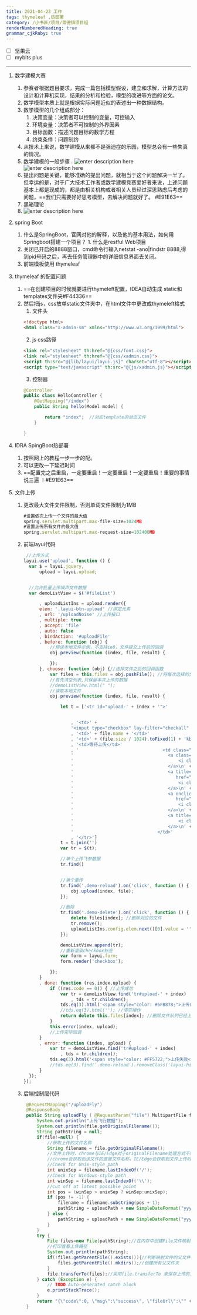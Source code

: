 ```yaml
---
title: 2021-04-23 工作
tags: thymeleaf ,热部署
category: /小书匠/项目/景德镇项目组
renderNumberedHeading: true
grammar_cjkRuby: true
---
```


- [ ] 坚果云
- [ ] mybits plus

****
1. 数学建模大赛
	1. 参赛者根据题目要求，完成一篇包括模型假设，建立和求解，计算方法的设计和计算机实现，结果的分析和检验，模型的改进等方面的论文。
	2. 数学模型本质上就是根据实际问题近似的表述出一种数据结构。
	3. 数学模型的几个组成部分：
		1. 决策变量：决策者可以控制的变量，可控输入
		2. 环境变量：决策者不可控制的外界因素
		3. 目标函数：描述问题目标的数学方程
		4. 约束条件：问题制约
	4. 从技术上来说，数学建模从来都不是强迫症的乐园，模型总会有一些失真的情况。
	5. 数学建模的一般步骤
		. ![enter description here](./images/1619145549045.png)
		![enter description here](./images/1619145882642.png)
	6. 提出问题是关键，能够准确的提出问题，就相当于这个问题解决一半了。但幸运的是，对于广大技术工作者或数学建模竞赛爱好者来说，上述问题基本上都是现成的，都是由相关机构或者相关人员经过深思熟虑后考虑的问题，==我们只需要好好思考模型，去解决问题就好了。 #E91E63==
	7. 黑箱理论
	8. ![enter description here](./images/1619147554409.png)

2. spring Boot
	1. 什么是SpringBoot，官网对他的解释，以及他的基本用法，如何用Springboot搭建一个项目？
		   1. 什么是restful Web项目
	 2. 关闭已开启的8888窗口，cmd命令行输入netstat -ano|findstr 8888,得到pid号码之后，再去任务管理器中的详细信息界面去关闭。
	 3. 前端模板使用 thymeleaf
3. thymeleaf 的配置问题
	1. ==在创建项目的时候就要进行thymeleft配置，IDEA自动生成 static和templates文件夹#F44336==
	2. 然后把js，css放单static文件夹中，在html文件中更改成thymeleft格式
		1. 文件头
		 ```html
		 <!doctype html>
		<html class="x-admin-sm" xmlns="http://www.w3.org/1999/html">
	   ```
	   2. js css路径
	     ```html
		<link rel="stylesheet" th:href="@{css/font.css}">
		<link rel="stylesheet" th:href="@{css/xadmin.css}">
		<script th:src="@{lib/layui/layui.js}" charset="utf-8"></script>
		<script type="text/javascript" th:src="@{js/xadmin.js}"></script>
		 ```
		3. 控制器
		```java
		@Controller
		public class HelloController {
			@GetMapping("/index")
			public String hello(Model model) {

				return "index";  //对应template的动态文件
			}

		}
		```
4. IDRA SpingBoot热部署
	1. 按照网上的教程一步一步的配。
	2. 可以更改一下延迟时间
	3. ==配置完之后重启，一定要重启！一定要重启！一定要重启！重要的事情说三遍 ！#E91E63==

5. 文件上传
	1. 更改最大文件文件限制，否则单词文件限制为1MB
		```javascript
		#设置依次上传一个文件的最大值
		spring.servlet.multipart.max-file-size=1024MB
		#设置上传所有文件的最大值
		spring.servlet.multipart.max-request-size=102400MB
		```
	1. 前端layui代码
		  ```javascript
		   //上传方式
		layui.use('upload', function () {
			var $ = layui.jquery,
				upload = layui.upload;


			//允许批量上传噪声文件数据
			var demoListView = $('#fileList')

				, uploadListIns = upload.render({
				elem: '.layui-btn-upload' //绑定元素
				, url: '/uploadNoise' //上传接口
				, multiple: true
				, accept: 'file'
				, auto: false
				, bindAction: '#uploadFile'
				, before: function (obj) {
					//预读本地文件示例，不支持ie8，文件提交上传前的回调
					obj.preview(function (index, file, result) {

					});
				}, choose: function (obj) {//选择文件之后的回调函数
					var files = this.files = obj.pushFile(); //将每次选择的文件追加到文件队列
					//首先清空列表,只保留本次上传的数据
					//demoListView.html(" ");
					//读取本地文件
					obj.preview(function (index, file, result) {

						let t = ['<tr id="upload-' + index + '">'


							, '<td>' +
							'<input type="checkbox" lay-filter="checkall" name="" lay-skin="primary" "></td>'
							, '<td>' + file.name + '</td>'
							, '<td>' + (file.size / 1024).toFixed(1) + 'kb</td>'
							, '<td>等待上传</td>'
							, '                                <td class="td-manage">\n' +
							'                                    <a class=“a-fly-upload” onclick="member_stop(this,\'10001\')" href="javascript:;" title="停用">\n' +
							'                                        <i class="layui-icon">&#xe62f;</i>\n' +
							'                                    </a>\n' +
							'                                    <a title="编辑" onclick="xadmin.open(\'编辑\',\'member-edit.html\',600,400)"\n' +
							'                                       href="javascript:;">\n' +
							'                                        <i class="layui-icon">&#xe642;</i>\n' +
							'                                    </a>\n' +
							'                                    <a onclick="" title="重传"\n' +
							'                                       href="javascript:;">\n' +
							'                                        <i class="layui-icon">&#xe631;</i>\n' +
							'                                    </a>\n' +
							'                                    <a title="删除" onclick="member_del(this,\'要删除的id\')" href="javascript:;">\n' +
							'                                        <i class="layui-icon">&#xe640;</i>\n' +
							'                                    </a>\n' +
							'                                </td>'
							, '</tr>']
						t = t.join('')
						var tr = $(t);

						//单个上传飞参数据
						tr.find()


						//单个重传
						tr.find('.demo-reload').on('click', function () {
							obj.upload(index, file);
						});

						//删除
						tr.find('.demo-delete').on('click', function () {
							delete files[index]; //删除对应的文件
							tr.remove();
							uploadListIns.config.elem.next()[0].value = ''; //清空 input file 值，以免删除后出现同名文件不可选
						});

						demoListView.append(tr);
						//重新渲染checkbox标签
						var form = layui.form;
						form.render('checkbox');

					});
				}
				, done: function (res,index,upload) {
					if ((res.code == 0)) { //上传成功
						var tr = demoListView.find('tr#upload-' + index)
							, tds = tr.children();
						tds.eq(3).html('<span style="color: #5FB878;">上传成功</span>');
						//tds.eq(3).html(''); //清空操作
						return delete this.files[index]; //删除文件队列已经上传成功的文件
					}
					this.error(index, upload);
					//上传完毕回调
				}
				, error: function (index, upload) {
					var tr = demoListView.find('tr#upload-' + index)
						, tds = tr.children();
					tds.eq(3).html('<span style="color: #FF5722;">上传失败</span>');
					//tds.eq(3).find('.demo-reload').removeClass('layui-hide'); //显示重传
				}
			});
		});
		  ```
	3. 后端控制层代码
	   ```java
	    @RequestMapping("/uploadFly")
		@ResponseBody
		public String uploadFly ( @RequestParam("file") MultipartFile file ) {
			System.out.println("上传飞行数据");
			System.out.println(file.getOriginalFilename());
			String pathString = null;
			if(file!=null) {
				//获取上传的文件名称
				String filename = file.getOriginalFilename();
				//文件上传时，chrome与IE/Edge对于originalFilename处理方式不同
				//chrome会获取到该文件的直接文件名称，IE/Edge会获取到文件上传时完整路径/文件名
				//Check for Unix-style path
				int unixSep = filename.lastIndexOf('/');
				//Check for Windows-style path
				int winSep = filename.lastIndexOf('\\');
				//cut off at latest possible point
				int pos = (winSep > unixSep ? winSep:unixSep);
				if (pos != -1) {
					filename = filename.substring(pos + 1);
					pathString = uploadPath + new SimpleDateFormat("yyyyMMddHHmmss").format(new Date()) + "_" +filename;//上传到本地
				} else {
					pathString = uploadPath + new SimpleDateFormat("yyyyMMddHHmmss").format(new Date()) + "_" +filename;//上传到本地
				}
			}
			try {
				File files=new File(pathString);//在内存中创建File文件映射对象
				//打印查看上传路径
				System.out.println(pathString);
				if(!files.getParentFile().exists()){//判断映射文件的父文件是否真实存在
					files.getParentFile().mkdirs();//创建所有父文件夹
				}
				file.transferTo(files);//采用file.transferTo 来保存上传的文件
			} catch (Exception e) {
				// TODO Auto-generated catch block
				e.printStackTrace();
			}
			return "{\"code\":0, \"msg\":\"success\", \"fileUrl\":\"" + pathString + "\"}";
		}
	   ```